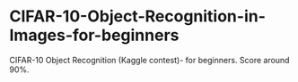 # CIFAR-10-Object-Recognition-in-Images-for-beginners
CIFAR-10 Object Recognition (Kaggle contest)- for beginners. Score around 90%.
